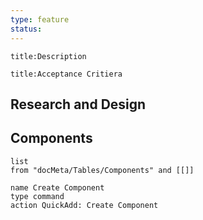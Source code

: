 ```yaml
---
type: feature
status:
---
```




```ad-note
title:Description
```



```ad-abstract
title:Acceptance Critiera
```


## Research and Design





## Components 
```dataview
list
from "docMeta/Tables/Components" and [[]]
```



```button
name Create Component
type command
action QuickAdd: Create Component
```





